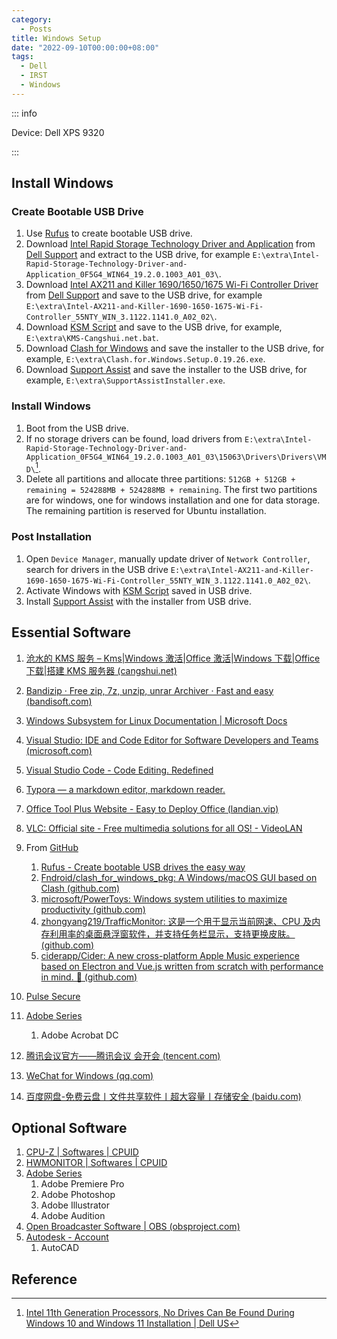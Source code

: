 ```yaml
---
category:
  - Posts
title: Windows Setup
date: "2022-09-10T00:00:00+08:00"
tags:
  - Dell
  - IRST
  - Windows
---
```


::: info

Device: Dell XPS 9320

:::

## Install Windows

### Create Bootable USB Drive

1. Use [Rufus](http://rufus.ie/en/) to create bootable USB drive.
2. Download [Intel Rapid Storage Technology Driver and Application](https://dl.dell.com/FOLDER08107340M/4/Intel-Rapid-Storage-Technology-Driver-and-Application_0F5G4_WIN64_19.2.0.1003_A01_03.EXE) from [Dell Support](https://www.dell.com/support/) and extract to the USB drive, for example `E:\extra\Intel-Rapid-Storage-Technology-Driver-and-Application_0F5G4_WIN64_19.2.0.1003_A01_03\`.
3. Download [Intel AX211 and Killer 1690/1650/1675 Wi-Fi Controller Driver](https://dl.dell.com/FOLDER08667453M/4/Intel-AX211-and-Killer-1690-1650-1675-Wi-Fi-Controller_KHHGP_WIN_3.1222.614_A03_03.EXE) from [Dell Support](https://www.dell.com/support/) and save to the USB drive, for example `E:\extra\Intel-AX211-and-Killer-1690-1650-1675-Wi-Fi-Controller_55NTY_WIN_3.1122.1141.0_A02_02\`.
4. Download [KSM Script](https://kms.cangshui.net/) and save to the USB drive, for example, `E:\extra\KMS-Cangshui.net.bat`.
5. Download [Clash for Windows](https://github.com/Fndroid/clash_for_windows_pkg/releases/) and save the installer to the USB drive, for example, `E:\extra\Clash.for.Windows.Setup.0.19.26.exe`.
6. Download [Support Assist](https://www.dell.com/support/contents/en-us/article/product-support/self-support-knowledgebase/software-and-downloads/supportassist) and save the installer to the USB drive, for example, `E:\extra\SupportAssistInstaller.exe`.

### Install Windows

1. Boot from the USB drive.
2. If no storage drivers can be found, load drivers from `E:\extra\Intel-Rapid-Storage-Technology-Driver-and-Application_0F5G4_WIN64_19.2.0.1003_A01_03\15063\Drivers\Drivers\VMD\`[^1].
3. Delete all partitions and allocate three partitions: `512GB + 512GB + remaining = 524288MB + 524288MB + remaining`. The first two partitions are for windows, one for windows installation and one for data storage. The remaining partition is reserved for Ubuntu installation.

### Post Installation

1. Open `Device Manager`, manually update driver of `Network Controller`, search for drivers in the USB drive `E:\extra\Intel-AX211-and-Killer-1690-1650-1675-Wi-Fi-Controller_55NTY_WIN_3.1122.1141.0_A02_02\`.
2. Activate Windows with [KSM Script](https://kms.cangshui.net/) saved in USB drive.
3. Install [Support Assist](https://www.dell.com/support/contents/en-us/article/product-support/self-support-knowledgebase/software-and-downloads/supportassist) with the installer from USB drive.

## Essential Software

1. [沧水的 KMS 服务 – Kms|Windows 激活|Office 激活|Windows 下载|Office 下载|搭建 KMS 服务器 (cangshui.net)](https://kms.cangshui.net/)
2. [Bandizip · Free zip, 7z, unzip, unrar Archiver · Fast and easy (bandisoft.com)](https://www.bandisoft.com/bandizip/)
3. [Windows Subsystem for Linux Documentation | Microsoft Docs](https://docs.microsoft.com/en-us/windows/wsl/)
4. [Visual Studio: IDE and Code Editor for Software Developers and Teams (microsoft.com)](https://visualstudio.microsoft.com/)
5. [Visual Studio Code - Code Editing. Redefined](https://code.visualstudio.com/)
6. [Typora — a markdown editor, markdown reader.](https://typora.io/)
7. [Office Tool Plus Website - Easy to Deploy Office (landian.vip)](https://otp.landian.vip/en-us/)
8. [VLC: Official site - Free multimedia solutions for all OS! - VideoLAN](https://www.videolan.org/)
9. From [GitHub](https://github.com/)
   1. [Rufus - Create bootable USB drives the easy way](http://rufus.ie/en/)
   2. [Fndroid/clash_for_windows_pkg: A Windows/macOS GUI based on Clash (github.com)](https://github.com/Fndroid/clash_for_windows_pkg)
   3. [microsoft/PowerToys: Windows system utilities to maximize productivity (github.com)](https://github.com/microsoft/PowerToys)
   4. [zhongyang219/TrafficMonitor: 这是一个用于显示当前网速、CPU 及内存利用率的桌面悬浮窗软件，并支持任务栏显示，支持更换皮肤。 (github.com)](https://github.com/zhongyang219/TrafficMonitor)
   5. [ciderapp/Cider: A new cross-platform Apple Music experience based on Electron and Vue.js written from scratch with performance in mind. 🚀 (github.com)](https://github.com/ciderapp/Cider)

10. [Pulse Secure](https://deny.tsinghua.edu.cn/)
11. [Adobe Series](https://weibo.com/vposy)
    1. Adobe Acrobat DC
12. [腾讯会议官方——腾讯会议 会开会 (tencent.com)](https://meeting.tencent.com/)
13. [WeChat for Windows (qq.com)](https://pc.weixin.qq.com/?lang=en_US)
14. [百度网盘-免费云盘丨文件共享软件丨超大容量丨存储安全 (baidu.com)](https://pan.baidu.com/)

## Optional Software

1. [CPU-Z | Softwares | CPUID](https://www.cpuid.com/softwares/cpu-z.html)
2. [HWMONITOR | Softwares | CPUID](https://www.cpuid.com/softwares/hwmonitor.html)
3. [Adobe Series](https://weibo.com/vposy)
   1. Adobe Premiere Pro
   2. Adobe Photoshop
   3. Adobe Illustrator
   4. Adobe Audition
4. [Open Broadcaster Software | OBS (obsproject.com)](https://obsproject.com/)
5. [Autodesk - Account](https://manage.autodesk.com/products)
   1. AutoCAD

## Reference

[^1]: [Intel 11th Generation Processors, No Drives Can Be Found During Windows 10 and Windows 11 Installation | Dell US](https://www.dell.com/support/kbdoc/en-us/000188116/intel-11th-generation-processors-no-drives-can-be-found-during-windows-10-installation)
